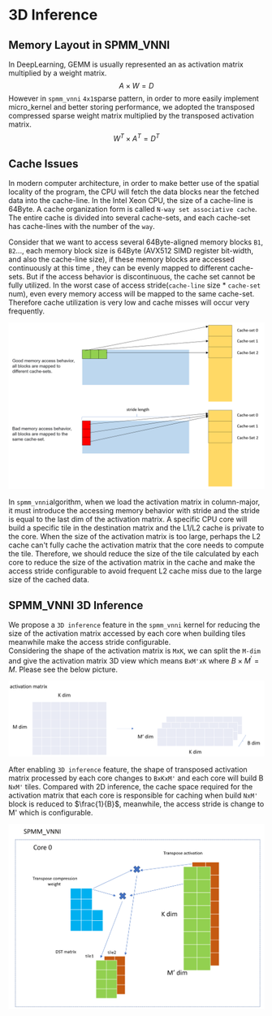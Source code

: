 # 3D Inference

## Memory Layout in SPMM_VNNI
In DeepLearning, GEMM is usually represented an as activation matrix multiplied by a weight matrix.
$$A\times W= D$$
However in `spmm_vnni` `4x1`sparse pattern, in order to more easily implement micro_kernel and better storing performance, we adopted the transposed compressed sparse weight matrix multiplied by the transposed activation matrix.
$$W^{T}\times A^{T}= D^{T}$$

## Cache Issues
In modern computer architecture, in order to make better use of the spatial locality of the program, the CPU will fetch the data blocks near the fetched data into the cache-line. In the Intel Xeon CPU, the size of a cache-line is 64Byte. A cache organization form is called `N-way set associative cache`. The entire cache is divided into several cache-sets, and each cache-set has cache-lines with the number of the `way`.  

Consider that we want to access several 64Byte-aligned memory blocks `B1`, `B2`..., each memory block size is 64Byte (AVX512 SIMD register bit-width, and also the cache-line size), if these memory blocks are accessed continuously at this time , they can be evenly mapped to different cache-sets. But if the access behavior is discontinuous, the cache set cannot be fully utilized. In the worst case of access stride(`cache-line` size * `cache-set` num), even every memory access will be mapped to the same cache-set. Therefore cache utilization is very low and cache misses will occur very frequently.   

![cache_mapping](../imgs/cache_mapping.png)

In `spmm_vnni`algorithm, when we load the activation matrix in column-major, it must introduce the accessing memory behavior with stride and the stride is equal to the last dim of the activation matrix. A specific CPU core will build a specific tile in the destination matrix and the L1/L2 cache is private to the core. When the size of the activation matrix is too large, perhaps the L2 cache can't fully cache the activation matrix that the core needs to compute the tile. Therefore, we should reduce the size of the tile calculated by each core to reduce the size of the activation matrix in the cache and make the access stride  configurable to avoid frequent L2 cache miss due to the large size of the cached data.

## SPMM_VNNI 3D Inference
We propose a `3D inference` feature in the `spmm_vnni` kernel for reducing the size of the activation matrix accessed by each core when building tiles meanwhile make the access stride configurable.  
Considering the shape of the activation matrix is `MxK`, we can split the `M-dim` and give the activation matrix 3D view which means `BxM'xK` where $B\times M^{'}=M$. Please see the below picture.  

![2D_to_3D](../imgs/2D_to_3D.png)  

After enabling `3D inference` feature, the shape of transposed activation matrix processed by each core changes to `BxKxM'` and each core will build B `NxM'` tiles. Compared with 2D inference, the cache space required for the activation matrix that each core is responsible for caching when build `NxM'` block is reduced to $\frac{1}{B}$, meanwhile, the access stride is change to M' which is configurable. 

![3D_spmm](../imgs/3D_spmm.png)
